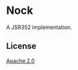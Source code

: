 # Nock

A JSR352 implementation.

## License

[Apache 2.0](http://www.apache.org/licenses/LICENSE-2.0.html)
